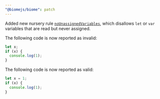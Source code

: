```yaml
---
"@biomejs/biome": patch
---
```


Added new nursery rule [`noUnassignedVariables`](https://biomejs.dev/linter/rules/no-unassigned-variables/), which disallows `let` or `var` variables that are read but never assigned.

The following code is now reported as invalid:

```js
let x;
if (x) {
  console.log(1);
}
```

The following code is now reported as valid:

```js
let x = 1;
if (x) {
  console.log(1);
}
```
